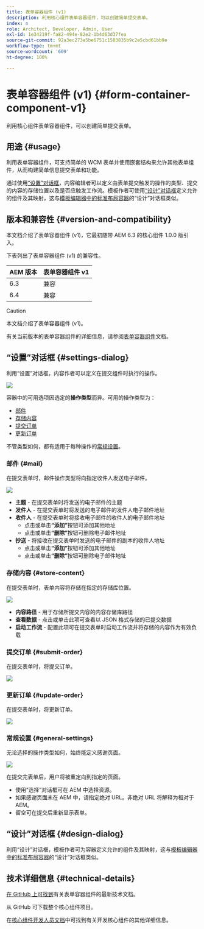 ```yaml
---
title: 表单容器组件 (v1)
description: 利用核心组件表单容器组件，可以创建简单提交表单。
index: n
role: Architect, Developer, Admin, User
exl-id: 1e34219f-fa82-494e-82e2-1b4d63d37fea
source-git-commit: 92a3ec273a5be6751c1503835b9c2e5cbd61bb9e
workflow-type: tm+mt
source-wordcount: '609'
ht-degree: 100%

---
```



# 表单容器组件 (v1) {#form-container-component-v1}

利用核心组件表单容器组件，可以创建简单提交表单。

## 用途 {#usage}

利用表单容器组件，可支持简单的 WCM 表单并使用嵌套结构来允许其他表单组件，从而构建简单信息提交表单和功能。

通过使用[“设置”对话框](#settings-dialog)，内容编辑者可以定义由表单提交触发的操作的类型、提交的内容的存储位置以及是否应触发工作流。模板作者可使用[“设计”对话框](#design-dialog)定义允许的组件及其映射，这与[模板编辑器中的标准布局容器](https://helpx.adobe.com/cn/experience-manager/6-4/sites/authoring/using/templates.html)的“设计”对话框类似。

## 版本和兼容性 {#version-and-compatibility}

本文档介绍了表单容器组件 (v1)，它最初随带 AEM 6.3 的核心组件 1.0.0 版引入。

下表列出了表单容器组件 (v1) 的兼容性。

| AEM 版本 | 表单容器组件 v1 |
|--- |--- |
| 6.3 | 兼容 |
| 6.4 | 兼容 |

>[!CAUTION]
>
>本文档介绍了表单容器组件 (v1)。
>
>有关当前版本的表单容器组件的详细信息，请参阅[表单容器组件](/help/components/forms/form-container.md)文档。

## “设置”对话框 {#settings-dialog}

利用“设置”对话框，内容作者可以定义在提交组件时执行的操作。

![](/help/assets/chlimage_1.png)

容器中的可用选项因选定的&#x200B;**操作类型**&#x200B;而异。可用的操作类型为：

* [邮件](#mail)
* [存储内容](#store-content)
* [提交订单](#submit-order)
* [更新订单](#update-order)

不管类型如何，都有适用于每种操作的[常规设置](#general-settings)。

### 邮件 {#mail}

在提交表单时，邮件操作类型将向指定收件人发送电子邮件。

![](/help/assets/chlimage_1-1.png)

* **主题** - 在提交表单时将发送的电子邮件的主题
* **发件人** - 在提交表单时将发送的电子邮件的发件人电子邮件地址
* **收件人** - 在提交表单时将接收电子邮件的收件人的电子邮件地址
   * 点击或单击&#x200B;**“添加”**&#x200B;按钮可添加其他地址
   * 点击或单击&#x200B;**“删除”**&#x200B;按钮可删除电子邮件地址
* **抄送** - 将接收在提交表单时发送的电子邮件的副本的收件人地址
   * 点击或单击&#x200B;**“添加”**&#x200B;按钮可添加其他地址
   * 点击或单击&#x200B;**“删除”**&#x200B;按钮可删除电子邮件地址

### 存储内容 {#store-content}

在提交表单时，表单内容将存储在指定的存储库位置。

![](/help/assets/chlimage_1-2.png)

* **内容路径** - 用于存储所提交内容的内容存储库路径
* **查看数据** - 点击或单击此项可查看以 JSON 格式存储的已提交数据
* **启动工作流** - 配置此项可在提交表单时启动工作流并将存储的内容作为有效负载

### 提交订单 {#submit-order}

在提交表单时，将提交订单。

![](/help/assets/chlimage_1-3.png)

### 更新订单 {#update-order}

在提交表单时，将更新订单。

![](/help/assets/chlimage_1-4.png)

### 常规设置 {#general-settings}

无论选择的操作类型如何，始终能定义感谢页面。

![](/help/assets/chlimage_1-5.png)

在提交完表单后，用户将被重定向到指定的页面。

* 使用“选择”对话框可在 AEM 中选择资源。
* 如果感谢页面未在 AEM 中，请指定绝对 URL。非绝对 URL 将解释为相对于 AEM。
* 留空可在提交后重新显示表单。

## “设计”对话框 {#design-dialog}

利用“设计”对话框，模板作者可为容器定义允许的组件及其映射，这与[模板编辑器中的标准布局容器](https://helpx.adobe.com/cn/experience-manager/6-4/sites/authoring/using/templates.html#main-pars_title_1754153843)的“设计”对话框类似。

## 技术详细信息 {#technical-details}

[在 GitHub 上可找到](https://github.com/adobe/aem-core-wcm-components/tree/master/content/src/content/jcr_root/apps/core/wcm/components/form/container/v1/container)有关表单容器组件的最新技术文档。

从 GitHub 可下载整个核心组件项目。

在[核心组件开发人员文档](/help/developing/overview.md)中可找到有关开发核心组件的其他详细信息。
